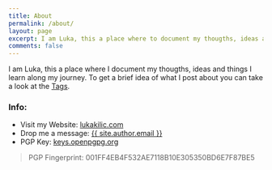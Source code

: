 ```yaml
---
title: About
permalink: /about/
layout: page
excerpt: I am Luka, this a place where to document my thougths, ideas and things I learn along my journey.
comments: false
---
```


I am Luka, this a place where I document my thougths, ideas and things I learn along my journey.
To get a brief idea of what I post about you can take a look at the <a href="/tags">Tags</a>.

### Info:

- Visit my Website: <a href="https://lukakilic.com">lukakilic.com</a>
- Drop me a message: <a href="mailto:hello@lukakilic.com">{{ site.author.email }}</a>
- PGP Key: <a href="{{site.author.pgp_key}}" target="_blank" rel="noreferrer noopener">keys.openpgpg.org</a>

> PGP Fingerprint: 001FF4EB4F532AE7118B10E305350BD6E7F87BE5